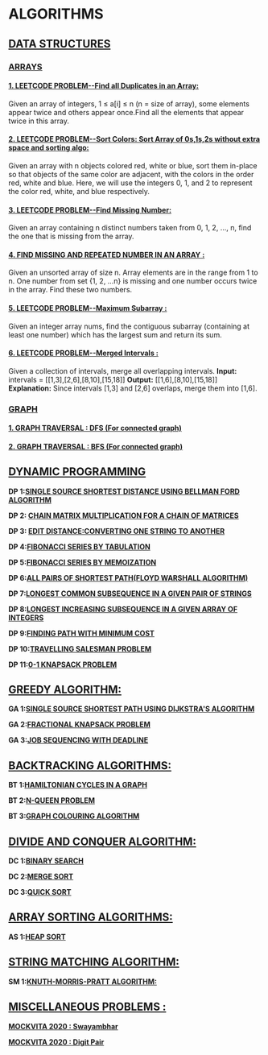 # ALGORITHMS
## [DATA STRUCTURES](https://github.com/disha2sinha/Data-Structures-and-Algorithms/tree/master/DATA-STRUCTURES)
### [ARRAYS](https://github.com/disha2sinha/Data-Structures-and-Algorithms/tree/master/DATA-STRUCTURES/Arrays)
#### [1. LEETCODE PROBLEM--Find all Duplicates in an Array:](https://github.com/disha2sinha/Data-Structures-and-Algorithms/tree/master/DATA-STRUCTURES/Arrays/Find_All_Duplicates_in_Array-LeetCode)
Given an array of integers, 1 ≤ a[i] ≤ n (n = size of array), some elements appear twice and others appear once.Find all the elements that appear twice in this array.

#### [2. LEETCODE PROBLEM--Sort Colors: Sort Array of 0s,1s,2s without extra space and sorting algo:](https://github.com/disha2sinha/Data-Structures-and-Algorithms/tree/master/DATA-STRUCTURES/Arrays/SortColors)
Given an array with n objects colored red, white or blue, sort them in-place so that objects of the same color are adjacent, with the colors in the order red, white and blue.
Here, we will use the integers 0, 1, and 2 to represent the color red, white, and blue respectively.

#### [3. LEETCODE PROBLEM--Find Missing Number:](https://github.com/disha2sinha/Data-Structures-and-Algorithms/tree/master/DATA-STRUCTURES/Arrays/Find_Missing_Number)
Given an array containing n distinct numbers taken from 0, 1, 2, ..., n, find the one that is missing from the array.

#### [4. FIND MISSING AND REPEATED NUMBER IN AN ARRAY :](https://github.com/disha2sinha/Data-Structures-and-Algorithms/tree/master/DATA-STRUCTURES/Arrays/Find_Missing_And_Repeating_Number) 
Given an unsorted array of size n. Array elements are in the range from 1 to n. One number from set {1, 2, …n} is missing and one number occurs twice in the array. Find these two numbers.

#### [5. LEETCODE PROBLEM--Maximum Subarray :](https://github.com/disha2sinha/Data-Structures-and-Algorithms/tree/master/DATA-STRUCTURES/Arrays/Maximum%20Subarray) 
Given an integer array nums, find the contiguous subarray (containing at least one number) which has the largest sum and return its sum.

#### [6. LEETCODE PROBLEM--Merged Intervals :](https://github.com/disha2sinha/Data-Structures-and-Algorithms/tree/master/DATA-STRUCTURES/Arrays/Merged%20Intervals)
Given a collection of intervals, merge all overlapping intervals.
**Input:** intervals = [[1,3],[2,6],[8,10],[15,18]]
**Output:** [[1,6],[8,10],[15,18]]
**Explanation:** Since intervals [1,3] and [2,6] overlaps, merge them into [1,6].

### [GRAPH](https://github.com/disha2sinha/Data-Structures-and-Algorithms/tree/master/DATA-STRUCTURES/Graph)
#### [1. GRAPH TRAVERSAL : DFS (For connected graph)](https://github.com/disha2sinha/Data-Structures-and-Algorithms/tree/master/DATA-STRUCTURES/Graph/Graph%20Traversal-DFS)

#### [2. GRAPH TRAVERSAL : BFS (For connected graph)](https://github.com/disha2sinha/Data-Structures-and-Algorithms/tree/master/DATA-STRUCTURES/Graph/Graph%20Traversal-BFS)


## [DYNAMIC PROGRAMMING](https://github.com/disha2sinha/Algorithms/tree/master/Dynamic%20Programming)

**DP 1:[SINGLE SOURCE SHORTEST DISTANCE USING BELLMAN FORD ALGORITHM](https://github.com/disha2sinha/Algorithms/blob/master/Dynamic%20Programming/BellmanFord.cpp)**

**DP 2: [CHAIN MATRIX MULTIPLICATION FOR A CHAIN OF MATRICES](https://github.com/disha2sinha/Algorithms/blob/master/Dynamic%20Programming/ChainMatrixMultiplication.cpp)**

**DP 3: [EDIT DISTANCE:CONVERTING ONE STRING TO ANOTHER](https://github.com/disha2sinha/Algorithms/blob/master/Dynamic%20Programming/EditDistance.cpp)**

**DP 4:[FIBONACCI SERIES BY TABULATION](https://github.com/disha2sinha/Algorithms/blob/master/Dynamic%20Programming/FibonacciSeriesByTabulation.cpp)**

**DP 5:[FIBONACCI SERIES BY MEMOIZATION](https://github.com/disha2sinha/Algorithms/blob/master/Dynamic%20Programming/FibonacciSeriesWithMemoization.cpp)**

**DP 6:[ALL PAIRS OF SHORTEST PATH(FLOYD WARSHALL ALGORITHM)](https://github.com/disha2sinha/Algorithms/blob/master/Dynamic%20Programming/FloydWarshall.cpp)**

**DP 7:[LONGEST COMMON SUBSEQUENCE IN A GIVEN PAIR OF STRINGS](https://github.com/disha2sinha/Algorithms/blob/master/Dynamic%20Programming/LongestCommonSubsequence.cpp)**

**DP 8:[LONGEST INCREASING SUBSEQUENCE IN A GIVEN ARRAY OF INTEGERS](https://github.com/disha2sinha/Algorithms/blob/master/Dynamic%20Programming/LongestIncreasingSubsequence.cpp)**

**DP 9:[FINDING PATH WITH MINIMUM COST](https://github.com/disha2sinha/Algorithms/blob/master/Dynamic%20Programming/MinCostPath.cpp)**

**DP 10:[TRAVELLING SALESMAN PROBLEM](https://github.com/disha2sinha/Algorithms/blob/master/Dynamic%20Programming/TravellingSalesmanProblem.cpp)**

**DP 11:[0-1 KNAPSACK PROBLEM](https://github.com/disha2sinha/Algorithms/blob/master/Dynamic%20Programming/0-1Knapsack.cpp)**

## [GREEDY ALGORITHM:](https://github.com/disha2sinha/Algorithms/tree/master/Greedy%20Algorithms)

**GA 1:[SINGLE SOURCE SHORTEST PATH USING DIJKSTRA'S ALGORITHM](https://github.com/disha2sinha/Algorithms/blob/master/Greedy%20Algorithms/DijkstraShortestPath.cpp)**

**GA 2:[FRACTIONAL KNAPSACK PROBLEM](https://github.com/disha2sinha/Algorithms/blob/master/Greedy%20Algorithms/FractionalKnapsack.cpp)**

**GA 3:[JOB SEQUENCING WITH DEADLINE](https://github.com/disha2sinha/Algorithms/blob/master/Greedy%20Algorithms/JobSequencing.cpp)**

## [BACKTRACKING ALGORITHMS:](https://github.com/disha2sinha/Algorithms/tree/master/BackTracking)

**BT 1:[HAMILTONIAN CYCLES IN A GRAPH](https://github.com/disha2sinha/Algorithms/blob/master/BackTracking/HamiltonianCycle.cpp)**

**BT 2:[N-QUEEN PROBLEM](https://github.com/disha2sinha/Algorithms/blob/master/BackTracking/N-Queen.cpp)**

**BT 3:[GRAPH COLOURING ALGORITHM](https://github.com/disha2sinha/Algorithms/blob/master/BackTracking/m-coloring.cpp)**

## [DIVIDE AND CONQUER ALGORITHM:](https://github.com/disha2sinha/Algorithms/tree/master/Divide%20and%20Conquer)

**DC 1:[BINARY SEARCH](https://github.com/disha2sinha/Algorithms/blob/master/Divide%20and%20Conquer/BinarySearch.c)**

**DC 2:[MERGE SORT](https://github.com/disha2sinha/Algorithms/blob/master/Divide%20and%20Conquer/MergeSort.cpp)**

**DC 3:[QUICK SORT](https://github.com/disha2sinha/Algorithms/blob/master/Divide%20and%20Conquer/QuickSort.cpp)**

## [ARRAY SORTING ALGORITHMS:](https://github.com/disha2sinha/Algorithms/tree/master/Sorting)

**AS 1:[HEAP SORT](https://github.com/disha2sinha/Algorithms/blob/master/Sorting/heap_sort.cpp)**

## [STRING MATCHING ALGORITHM:](https://github.com/disha2sinha/Algorithms/tree/master/String%20Matching%20Algorithm)

**SM 1:[KNUTH-MORRIS-PRATT ALGORITHM:](https://github.com/disha2sinha/Algorithms/blob/master/String%20Matching%20Algorithm/Knuth-Morris-pratt.cpp)**

## [MISCELLANEOUS PROBLEMS :](https://github.com/disha2sinha/Data-Structures-and-Algorithms/tree/master/Miscellaneous)

**[MOCKVITA 2020 : Swayambhar](https://github.com/disha2sinha/Data-Structures-and-Algorithms/tree/master/Miscellaneous/Mockvita2020%20Swayambhar)**

**[MOCKVITA 2020 : Digit Pair](https://github.com/disha2sinha/Data-Structures-and-Algorithms/tree/master/Miscellaneous/Mockvita2020%20Digit%20pair)**
